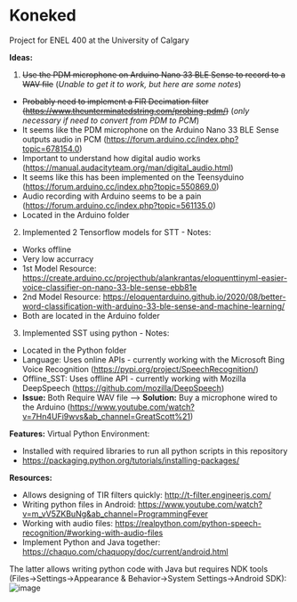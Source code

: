 # Koneked
Project for ENEL 400 at the University of Calgary

**Ideas:**
1. ~~Use the PDM microphone on Arduino Nano 33 BLE Sense to record to a WAV file~~ (*Unable to get it to work, but here are some notes*)
 - ~~Probably need to implement a FIR Decimation filter (https://www.theunterminatedstring.com/probing-pdm/)~~ (*only necessary if need to convert from PDM to PCM*)
 - It seems like the PDM microphone on the Arduino Nano 33 BLE Sense outputs audio in PCM (https://forum.arduino.cc/index.php?topic=678154.0)
 - Important to understand how digital audio works (https://manual.audacityteam.org/man/digital_audio.html)
 - It seems like this has been implemented on the Teensyduino (https://forum.arduino.cc/index.php?topic=550869.0)
 - Audio recording with Arduino seems to be a pain (https://forum.arduino.cc/index.php?topic=561135.0)
 - Located in the Arduino folder
2.  Implemented 2 Tensorflow models for STT - Notes:
 - Works offline
 - Very low accurracy
 - 1st Model Resource: https://create.arduino.cc/projecthub/alankrantas/eloquenttinyml-easier-voice-classifier-on-nano-33-ble-sense-ebb81e
 - 2nd Model Resource: https://eloquentarduino.github.io/2020/08/better-word-classification-with-arduino-33-ble-sense-and-machine-learning/
 - Both are located in the Arduino folder
3. Implemented SST using python - Notes:
 - Located in the Python folder
 - Language: Uses online APIs - currently working with the Microsoft Bing Voice Recognition (https://pypi.org/project/SpeechRecognition/)
 - Offline_SST: Uses offline API - currently working with Mozilla DeepSpeech (https://github.com/mozilla/DeepSpeech)
 - **Issue:** Both Require WAV file --> **Solution:** Buy a microphone wired to the Arduino (https://www.youtube.com/watch?v=7Hn4UFi9wvs&ab_channel=GreatScott%21)
    
**Features:**
Virtual Python Environment:
 - Installed with required libraries to run all python scripts in this repository
 - https://packaging.python.org/tutorials/installing-packages/

**Resources:**
 - Allows designing of TIR filters quickly: http://t-filter.engineerjs.com/
 - Writing python files in Android: https://www.youtube.com/watch?v=m_vV5ZKBuNg&ab_channel=ProgrammingFever
 - Working with audio files: https://realpython.com/python-speech-recognition/#working-with-audio-files
 - Implement Python and Java together: https://chaquo.com/chaquopy/doc/current/android.html

The latter allows writing python code with Java but requires NDK tools (Files->Settings->Appearance & Behavior->System Settings->Android SDK):
![image](https://user-images.githubusercontent.com/14882398/110557510-f3c83e80-80fd-11eb-89fa-8b3753e74047.png)
